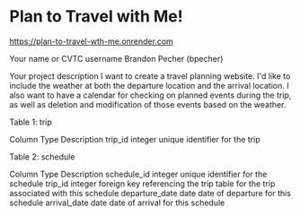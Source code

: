 # Plan to Travel with Me!
https://plan-to-travel-wth-me.onrender.com

Your name or CVTC username
Brandon Pecher (bpecher)

Your project description
I want to create a travel planning website. I'd like to include the weather at both the departure location and the arrival location. I also want to have a calendar for checking on planned events during the trip, as well as deletion and modification of those events based on the weather.

Table 1: trip

Column	Type	Description
trip_id	integer	unique identifier for the trip

Table 2: schedule

Column	Type	Description
schedule_id	integer	unique identifier for the schedule
trip_id	integer	foreign key referencing the trip table for the trip associated with this schedule
departure_date	date	date of departure for this schedule
arrival_date	date	date of arrival for this schedule
